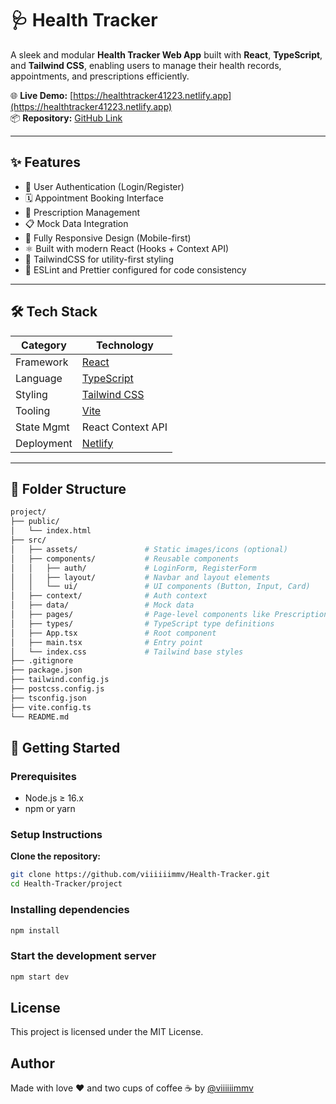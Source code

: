 # 🩺 Health Tracker

A sleek and modular **Health Tracker Web App** built with **React**, **TypeScript**, and **Tailwind CSS**, enabling users to manage their health records, appointments, and prescriptions efficiently.

🌐 **Live Demo:** [https://healthtracker41223.netlify.app](https://healthtracker41223.netlify.app)  
📦 **Repository:** [GitHub Link](https://github.com/viiiiiimmv/Health-Tracker)

---

## ✨ Features

- 🔐 User Authentication (Login/Register)
- 🗓️ Appointment Booking Interface
- 💊 Prescription Management
- 📋 Mock Data Integration
- 📱 Fully Responsive Design (Mobile-first)
- ⚛️ Built with modern React (Hooks + Context API)
- 💨 TailwindCSS for utility-first styling
- 🔧 ESLint and Prettier configured for code consistency

---

## 🛠️ Tech Stack

| Category     | Technology                         |
|--------------|-------------------------------------|
| Framework    | [React](https://reactjs.org/)       |
| Language     | [TypeScript](https://www.typescriptlang.org/) |
| Styling      | [Tailwind CSS](https://tailwindcss.com/) |
| Tooling      | [Vite](https://vitejs.dev/)         |
| State Mgmt   | React Context API                   |
| Deployment   | [Netlify](https://netlify.com)      |

---

## 📁 Folder Structure

```bash
project/
├── public/
│   └── index.html
├── src/
│   ├── assets/               # Static images/icons (optional)
│   ├── components/           # Reusable components
│   │   ├── auth/             # LoginForm, RegisterForm
│   │   ├── layout/           # Navbar and layout elements
│   │   └── ui/               # UI components (Button, Input, Card)
│   ├── context/              # Auth context
│   ├── data/                 # Mock data
│   ├── pages/                # Page-level components like Prescriptions
│   ├── types/                # TypeScript type definitions
│   ├── App.tsx               # Root component
│   ├── main.tsx              # Entry point
│   └── index.css             # Tailwind base styles
├── .gitignore
├── package.json
├── tailwind.config.js
├── postcss.config.js
├── tsconfig.json
├── vite.config.ts
└── README.md
```

## 🚀 Getting Started

### Prerequisites

- Node.js ≥ 16.x  
- npm or yarn

### Setup Instructions

**Clone the repository:**
```bash
git clone https://github.com/viiiiiimmv/Health-Tracker.git
cd Health-Tracker/project
```

### Installing dependencies
```bash
npm install
```

### Start the development server
```bash
npm start dev
```

## License
This project is licensed under the MIT License.

## Author
Made with love ❤️ and two cups of coffee ☕️ by [@viiiiiimmv](https://github.com/viiiiiimmv)
